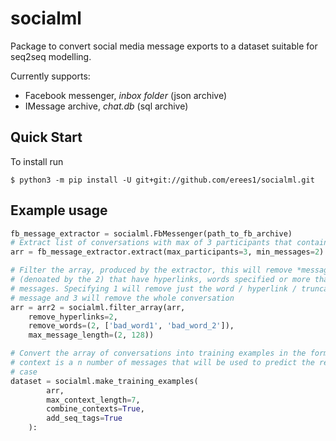 # socialml
Package to convert social media message exports to a dataset suitable for seq2seq modelling.

Currently supports:
* Facebook messenger, *inbox folder* (json archive)
* IMessage archive, *chat.db* (sql archive)

## Quick Start

To install run
```
$ python3 -m pip install -U git+git://github.com/erees1/socialml.git
```

## Example usage

```python
fb_message_extractor = socialml.FbMessenger(path_to_fb_archive)
# Extract list of conversations with max of 3 participants that contain at least 2 messages
arr = fb_message_extractor.extract(max_participants=3, min_messages=2)

# Filter the array, produced by the extractor, this will remove *messages*
# (denoated by the 2) that have hyperlinks, words specified or more than 128
# messages. Specifying 1 will remove just the word / hyperlink / truncate the
# message and 3 will remove the whole conversation
arr = arr2 = socialml.filter_array(arr,
    remove_hyperlinks=2,
    remove_words=(2, ['bad_word1', 'bad_word_2']),
    max_message_length=(2, 128))

# Convert the array of conversations into training examples in the form of (context, response), 
# context is a n number of messages that will be used to predict the response up to a maxium of 7 in this 
# case
dataset = socialml.make_training_examples(
        arr,
        max_context_length=7,
        combine_contexts=True,
        add_seq_tags=True
    ):

```
